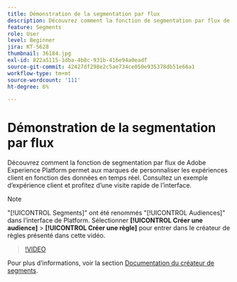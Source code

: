 ```yaml
---
title: Démonstration de la segmentation par flux
description: Découvrez comment la fonction de segmentation par flux de Adobe Experience Platform permet aux marques de personnaliser les expériences client en fonction des données en temps réel. Consultez un exemple d’expérience client et profitez d’une visite rapide de l’interface.
feature: Segments
role: User
level: Beginner
jira: KT-5628
thumbnail: 36184.jpg
exl-id: 822a5115-1dba-4b8c-931b-416e94a0eadf
source-git-commit: 42427df298e2c5ae734ce050e935378db51e66a1
workflow-type: tm+mt
source-wordcount: '111'
ht-degree: 6%

---
```


# Démonstration de la segmentation par flux

Découvrez comment la fonction de segmentation par flux de Adobe Experience Platform permet aux marques de personnaliser les expériences client en fonction des données en temps réel. Consultez un exemple d’expérience client et profitez d’une visite rapide de l’interface.

>[!NOTE]
>
> &quot;[!UICONTROL Segments]&quot; ont été renommés &quot;[!UICONTROL Audiences]&quot; dans l’interface de Platform. Sélectionner **[!UICONTROL Créer une audience]** > **[!UICONTROL Créer une règle]** pour entrer dans le créateur de règles présenté dans cette vidéo.

>[!VIDEO](https://video.tv.adobe.com/v/36184?quality=12&learn=on)

Pour plus d’informations, voir la section [Documentation du créateur de segments](https://experienceleague.adobe.com/docs/experience-platform/segmentation/ui/segment-builder.html?lang=fr).

